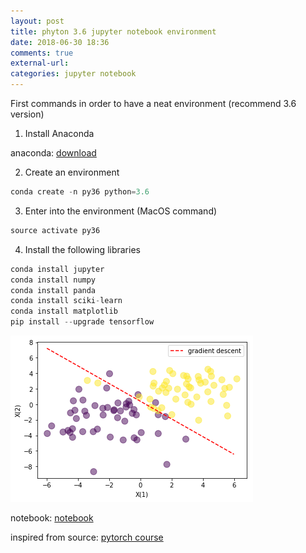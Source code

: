 ```yaml
---
layout: post
title: phyton 3.6 jupyter notebook environment
date: 2018-06-30 18:36
comments: true
external-url:
categories: jupyter notebook
---
```


First commands in order to have a neat environment (recommend 3.6 version)

1. Install Anaconda 

anaconda: [download](https://www.anaconda.com/download/#macos)

2. Create an environment

```python
conda create -n py36 python=3.6
```

3. Enter into the environment (MacOS command)

```python
source activate py36
```

4. Install the following libraries

```python
conda install jupyter
conda install numpy
conda install panda
conda install sciki-learn
conda install matplotlib
pip install --upgrade tensorflow
```


![result](/assets/pytorch-logit.png)

notebook: [notebook](https://github.com/m-alcu/notebooks/blob/master/LogisticPytorch.ipynb)

inspired from source: [pytorch course](https://www.youtube.com/watch?v=GAKTBQn7yKo)


